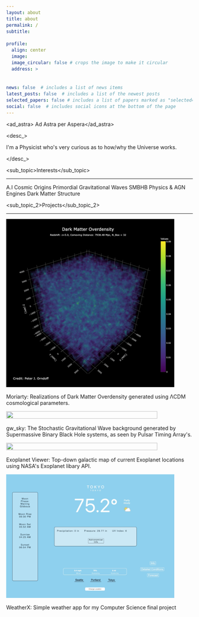 ```yaml
---
layout: about
title: about
permalink: /
subtitle:

profile:
  align: center
  image:
  image_circular: false # crops the image to make it circular
  address: >
    

news: false  # includes a list of news items
latest_posts: false  # includes a list of the newest posts
selected_papers: false # includes a list of papers marked as "selected={true}"
social: false  # includes social icons at the bottom of the page
---
```

<ad_astra> Ad Astra per Aspera</ad_astra>

<desc_> <p> I'm a Physicist who's very curious as to how/why the Universe works. </p> </desc_>

<sub_topic>Interests</sub_topic>
<hr>
<r_int>A.I</r_int>
<r_int>Cosmic Origins</r_int>
<r_int>Primordial Gravitational Waves</r_int>
<r_int>SMBHB Physics &amp; AGN Engines</r_int>
<r_int>Dark Matter Structure</r_int>


<sub_topic_2>Projects</sub_topic_2>
<hr>


<img src="assets\img\dmo.png" width="90%" height="90%">
<r_int>  <p> Moriarty: Realizations of Dark Matter Overdensity generated using ΛCDM cosmological parameters.  </p> </r_int>

<img src="assets/gif/gwb.gif" width="90%" height="90%">
<r_int> <p> gw_sky:  The Stochastic Gravitational Wave background generated by Supermassive Binary Black Hole systems, as seen by Pulsar Timing Array's.  </p> </r_int>

<img src="assets\img\mwm.png" width="90%" height="90%">
<r_int>  <p> Exoplanet Viewer: Top-down galactic map of current Exoplanet locations using NASA's Exoplanet libary API. </p> </r_int>

<img src="assets\img\wa.png" width="90%" height="90%">
<r_int>  <p> WeatherX: Simple weather app for my Computer Science final project  </p> </r_int>

